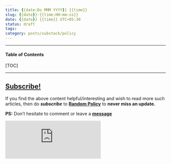 ```yaml
---
title: {{date:Do MMM YYYY}} {{time}}
slug: {{date}}-{{time:HH:mm:ss}}
date: {{date}} {{time}} UTC+05:30
status: draft
tags: 
category: posts/substack/policy
---
```


***

<h4>Table of Contents</h4>
[TOC]

<!-- TEASER_END -->



---
## [Subscribe!]()
If you find the above content helpful/interesting and wish to read more such articles, then do _**subscribe**_ to [**Random Policy**](https://randompolicy8.substack.com/) to **never miss an update.**

**PS:** Don’t hesitate to comment or leave a **[message](https://twitter.com/randompolicy8)**
<div class="row">
	<iframe src="https://randompolicy8.substack.com/embed" max-width="480" height="120" frameborder="0" scrolling="no" class="centred"></iframe>
	<br>
</div>